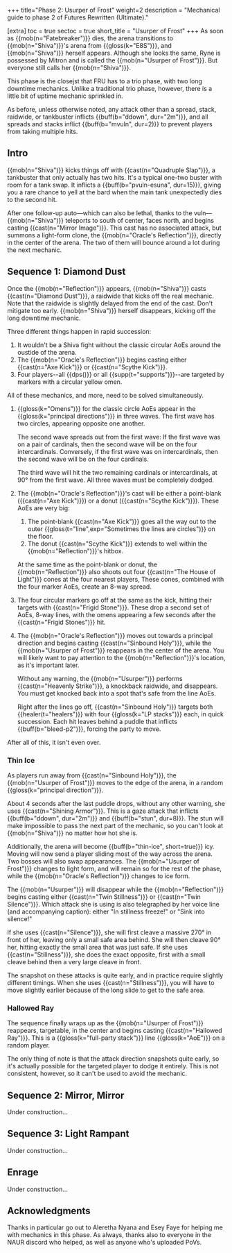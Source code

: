 +++
title="Phase 2: Usurper of Frost"
weight=2
description = "Mechanical guide to phase 2 of Futures Rewritten (Ultimate)."

[extra]
toc = true
sectoc = true
short_title = "Usurper of Frost"
+++
As soon as {{mob(n="Fatebreaker")}} dies, the arena transitions to {{mob(n="Shiva")}}'s arena from
{{gloss(k="E8S")}}, and {{mob(n="Shiva")}} herself appears.
Although she looks the same, Ryne is possessed by Mitron
and is called the {{mob(n="Usurper of Frost")}}.
But everyone still calls her {{mob(n="Shiva")}}.

This phase is the closejst that FRU has to a trio phase, with two long downtime mechanics.
Unlike a traditional trio phase, however, there is a little bit of uptime mechanic sprinkled in.

As before, unless otherwise noted, any attack
other than a spread, stack, raidwide, or tankbuster inflicts {{buff(b="ddown", dur="2m")}},
and all spreads and stacks inflict {{buff(b="mvuln", dur=2)}}
to prevent players from taking multiple hits.

## Intro

{{mob(n="Shiva")}} kicks things off with {{cast(n="Quadruple Slap")}},
a tankbuster that only actually has two hits.
It's a typical one-two buster with room for a tank swap.
It inflicts a {{buff(b="pvuln-esuna", dur=15)}},
giving you a rare chance to yell at the bard
when the main tank unexpectedly dies to the second hit.

After one follow-up auto—which can also be lethal, thanks to the vuln—{{mob(n="Shiva")}}
teleports to south of center, faces north, and begins casting {{cast(n="Mirror Image")}}.
This cast has no associated attack, but summons a light-form clone,
the {{mob(n="Oracle's Reflection")}}, directly in the center of the arena.
The two of them will bounce around a lot during the next mechanic.

## Sequence 1: Diamond Dust

Once the {{mob(n="Reflection")}} appears, {{mob(n="Shiva")}} casts {{cast(n="Diamond Dust")}},
a raidwide that kicks off the real mechanic.
Note that the raidwide is slightly delayed from the end of the cast.
Don't mitigate too early.
{{mob(n="Shiva")}} herself disappears, kicking off the long downtime mechanic.

Three different things happen in rapid succession:

1. It wouldn't be a Shiva fight without the classic circular AoEs
   around the oustide of the arena.
2. The {{mob(n="Oracle's Reflection")}} begins casting
   either {{cast(n="Axe Kick")}} or {{cast(n="Scythe Kick")}}.
3. Four players--all {{dps()}} or all {{supp(t="supports")}}--are
   targeted by markers with a circular yellow omen.

All of these mechanics, and more, need to be solved simultaneously.

1. {{gloss(k="Omens")}} for the classic circle AoEs
   appear in the {{gloss(k="principal directions")}} in three waves.
   The first wave has two circles, appearing opposite one another.

   The second wave spreads out from the first wave:
   If the first wave was on a pair of cardinals,
   then the second wave will be on the four intercardinals.
   Conversely, if the first wave was on intercardinals,
   then the second wave will be on the four cardinals.

   The third wave will hit the two remaining cardinals or intercardinals,
   at 90° from the first wave.
   All three waves must be completely dodged.

2. The {{mob(n="Oracle's Reflection")}}'s cast will be either
   a point-blank ({{cast(n="Axe Kick")}}) or a donut ({{cast(n="Scythe Kick")}}).
   These AoEs are very big:

      1. The point-blank {{cast(n="Axe Kick")}} goes all the way out to the outer
         {{gloss(t="line",exp="Sometimes the lines are circles")}} on the floor.
      2. The donut {{cast(n="Scythe Kick")}} extends
         to well within the {{mob(n="Reflection")}}'s hitbox.

   At the same time as the point-blank or donut,
   the {{mob(n="Reflection")}} also shoots out four {{cast(n="The House of Light")}} cones
   at the four nearest players,
   These cones, combined with the four marker AoEs, create an 8-way spread.

3. The four circular markers go off at the same as the kick,
   hitting their targets with {{cast(n="Frigid Stone")}}.
   These drop a second set of AoEs, 8-way lines,
   with the omens appearing a few seconds after the {{cast(n="Frigid Stones")}} hit.

4. The {{mob(n="Oracle's Reflection")}} moves out towards a principal direction
   and begins casting {{cast(n="Sinbound Holy")}},
   while the {{mob(n="Usurper of Frost")}} reappears in the center of the arena.
   You will likely want to pay attention to the {{mob(n="Reflection")}}'s location,
   as it's important later.

   Without any warning, the {{mob(n="Usurper")}} performs {{cast(n="Heavenly Strike")}},
   a knockback raidwide, and disappears.
   You must get knocked back into a spot that's safe from the line AoEs.

   Right after the lines go off,
   {{cast(n="Sinbound Holy")}} targets both {{healer(t="healers")}}
   with four {{gloss(k="LP stacks")}} each, in quick succession.
   Each hit leaves behind a puddle that inflicts {{buff(b="bleed-p2")}}, forcing the party to move.

After all of this, it isn't even over.

### Thin Ice

As players run away from {{cast(n="Sinbound Holy")}},
the {{mob(n="Usurper of Frost")}} moves to the edge of the arena,
in a random {{gloss(k="principal direction")}}.

About 4 seconds after the last puddle drops, without any other warning,
she uses {{cast(n="Shining Armor")}}.
This is a gaze attack that inflicts {{buff(b="ddown", dur="2m")}} and {{buff(b="stun", dur=8)}}.
The stun will make impossible to pass the next part of the mechanic,
so you can't look at {{mob(n="Shiva")}} no matter how hot she is.

Additionally, the arena will become {{buff(b="thin-ice", short=true)}} icy.
Moving will now send a player sliding most of the way across the arena.
Two bosses will also swap appearances.
The {{mob(n="Usurper of Frost")}} changes to light form,
and will remain so for the rest of the phase,
while the {{mob(n="Oracle's Reflection")}} changes to ice form.

The {{mob(n="Usurper")}} will disappear while the {{mob(n="Reflection")}} begins casting
either {{cast(n="Twin Stillness")}} or {{cast(n="Twin Silence")}}.
Which attack she is using is also telegraphed by her voice line (and accompanying caption):
either "In stillness freeze!" or "Sink into silence!"

If she uses {{cast(n="Silence")}}, she will first cleave a massive 270° in front of her,
leaving only a small safe area behind.
She will then cleave 90° her, hitting exactly the small area that was just safe.
If she uses {{cast(n="Stillness")}}, she does the exact opposite,
first with a small cleave behind then a very large cleave in front.

The snapshot on these attacks is quite early, and in practice require slightly different timings.
When she uses {{cast(n="Stillness")}},
you will have to move slightly earlier because of the long slide to get to the safe area.

### Hallowed Ray

The sequence finally wraps up as the {{mob(n="Usurper of Frost")}} reappears,
targetable, in the center and begins casting {{cast(n="Hallowed Ray")}}.
This is a {{gloss(k="full-party stack")}} line {{gloss(k="AoE")}} on a random player.

The only thing of note is that the attack direction snapshots quite early,
so it's actually possible for the targeted player to dodge it entirely.
This is not consistent, however, so it can't be used to avoid the mechanic.

## Sequence 2: Mirror, Mirror

Under construction...

## Sequence 3: Light Rampant

Under construction...

## Enrage

Under construction...

## Acknowledgments

Thanks in particular go out to Aleretha Nyana and Esey Faye
for helping me with mechanics in this phase.
As always, thanks also to everyone in the NAUR discord who helped,
as well as anyone who's uploaded PoVs.

